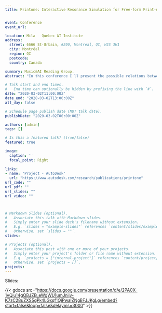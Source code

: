 ```yaml
---
title: Printone: Interactive Resonance Simulation for Free-form Print-wind Instrument Design


event: Conference
event_url: 

location: Mila - Quebec AI Institute
address:
  street: 6666 St-Urbain, #200, Montreal, QC, H2S 3H1
  city: Montréal 
  region: QC
  postcode: 
  country: Canada

summary: Music&AI Reading Group.
abstract: "In this conference I'll present the possible relations between the field of Sound Rendering, Musical Instrument Manufaturing and AI using as a basis the paper from AutoDesk Research - Printone: Interactive Resonance Simulation for Free-form Print-wind Instrument Design - First I'll present the pipeline for generating physically based sound synthesis using a computer, then with these tools we can see that there is an analogy with the field of image rendering. With the current absence of a differentiable sound rendering pipeline, the field of neural image rendering could be extended to the field of sound rendering. This and other applications to musical instruments and AI are also discussed."

# Talk start and end times.
#   End time can optionally be hidden by prefixing the line with `#`.
date: "2020-03-02T11:00:00Z"
date_end: "2020-03-02T13:00:00Z"
all_day: false

# Schedule page publish date (NOT talk date).
publishDate: "2020-03-02T00:00:00Z"

authors: [admin]
tags: []

# Is this a featured talk? (true/false)
featured: true

image:
  caption: ''
  focal_point: Right
  
links:
- name: 'Project - AutoDesk'
  url: "https://www.autodesk.com/research/publications/printone"
url_code: ""
url_pdf: ""
url_slides: ""
url_video: ""



# Markdown Slides (optional).
#   Associate this talk with Markdown slides.
#   Simply enter your slide deck's filename without extension.
#   E.g. `slides = "example-slides"` references `content/slides/example-slides.md`.
#   Otherwise, set `slides = ""`.
slides:

# Projects (optional).
#   Associate this post with one or more of your projects.
#   Simply enter your project's folder or file name without extension.
#   E.g. `projects = ["internal-project"]` references `content/project/deep-learning/index.md`.
#   Otherwise, set `projects = []`.
projects:
---
```


Slides:

{{< gdocs src="https://docs.google.com/presentation/d/e/2PACX-1vQiu14gQBJZB_eWgWU1umJnijv-K7zC28uZXS5gPk4LGxqf1QjPwalZNgBFJJKgLg/embed?start=false&loop=false&delayms=3000" >}}
